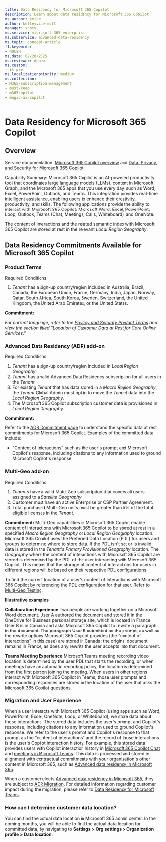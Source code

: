 ```yaml
---
title: Data Residency for Microsoft 365 Copilot
description: Learn about data residency for Microsoft 365 Copilot.
ms.author: kvice
author: kelleyvice-msft
manager: scotv
ms.service: microsoft-365-enterprise
ms.subservice: advanced-data-residency
ms.topic: concept-article
f1.keywords:
- NOCSH
ms.date: 02/20/2025
ms.reviewer: deanw
ms.custom:
- it-pro
ms.localizationpriority: medium
ms.collection:
- M365-subscription-management
- must-keep
- m365copilot
- magic-ai-copilot
---
```


# Data Residency for Microsoft 365 Copilot

## Overview

Service documentation: [Microsoft 365 Copilot overview](/microsoft-365-copilot/microsoft-365-copilot-overview) and [Data, Privacy, and Security for Microsoft 365 Copilot](/microsoft-365-copilot/microsoft-365-copilot-privacy)

Capability Summary: Microsoft 365 Copilot is an AI-powered productivity tool that coordinates large language models (LLMs), content in Microsoft Graph, and the Microsoft 365 apps that you use every day, such as Word, Excel, PowerPoint, Outlook, and Teams. This integration provides real-time intelligent assistance, enabling users to enhance their creativity, productivity, and skills.
The following applications provide the ability to interact with Microsoft 365 Copilot: Microsoft Word, Excel, PowerPoint, Loop, Outlook, Teams (Chat, Meetings, Calls, Whiteboard), and OneNote.

The content of interactions and the related semantic index with Microsoft 365 Copilot are stored at rest in the relevant _Local Region Geography_.

## Data Residency Commitments Available for Microsoft 365 Copilot

### Product Terms

Required Conditions:

1. _Tenant_ has a sign-up country/region included in Australia, Brazil, Canada, the European Union, France, Germany, India, Japan, Norway, Qatar, South Africa, South Korea, Sweden, Switzerland, the United Kingdom, the United Arab Emirates, or the United States.

**Commitment:**

_For current language, refer to the [Privacy and Security Product Terms](https://www.microsoft.com/licensing/terms/product/PrivacyandSecurityTerms/all) and view the section titled "Location of Customer Data at Rest for Core Online Services."_

### Advanced Data Residency (ADR) add-on

Required Conditions:

1. _Tenant_ has a sign-up country/region included in _Local Region Geography_.
1. _Tenant_ has a valid Advanced Data Residency subscription for all users in the _Tenant_
1. For existing _Tenant_ that has data stored in a _Macro Region Geography_, the _Tenant_ Global Admin must opt in to move the _Tenant_ data into the _Local Region Geography_.
1. The Microsoft 365 Copilot subscription customer data is provisioned in _Local Region Geography_.

**Commitment:**

Refer to the [ADR Commitment page](m365-dr-commitments.md#microsoft-365-copilot) to understand the specific data at rest commitments for Microsoft 365 Copilot. Examples of the committed data include:

- "Content of Interactions" such as the user's prompt and Microsoft Copilot's response, including citations to any information used to ground Microsoft Copilot's response.

### Multi-Geo add-on

Required Conditions:

1. _Tenants_ have a valid Multi-Geo subscription that covers all users assigned to a _Satellite Geography_
1. Customer must have an active Enterprise or CSP Partner Agreement.
1. Total purchased Multi-Geo units must be greater than 5% of the total eligible licenses in the _Tenant_.

**Commitment:**
Multi-Geo capabilities in Microsoft 365 Copilot enable content of interactions with Microsoft 365 Copilot to be stored at rest in a specified _Macro Region Geography_ or _Local Region Geography_ location. Microsoft 365 Copilot uses the Preferred Data Location (PDL) for users and groups to determine where to store data. If the PDL isn't set or is invalid, data is stored in the _Tenant's Primary Provisioned Geography_ location. The _Geography_ where the content of interactions with Microsoft 365 Copilot are stored is determined by the PDL of the user interacting with Microsoft 365 Copilot. This means that the storage of content of interactions for users in different regions will be based on their respective PDL configurations.

To find the current location of a user's content of interactions with Microsoft 365 Copilot by referencing the PDL configuration for that user. Refer to [Multi-Geo Testing](m365-multi-geo-user-testing.md).

**Illustrative examples**

**Collaboration Experience**
Two people are working together on a Microsoft Word document. User A authored the document and stored it in the OneDrive for Business personal storage site, which is located in France. User B is in Canada and asks Microsoft 365 Copilot to rewrite a paragraph in the document. The paragraph User B submitted as the prompt, as well as the rewrite options Microsoft 365 Copilot provides (the "content of interactions" in this case) are stored in Canada; the original document remains in France, as does any rewrite the user accepts into that document.

**Teams Meeting Experience**
Microsoft Teams meeting recording video location is determined by the user PDL that starts the recording, or when meetings have an automatic recording policy, the location is determined from the first person joining the meeting. When users in other regions interact with Microsoft 365 Copilot in Teams, those user prompts and corresponding responses are stored in the location of the user that asks the Microsoft 365 Copilot questions.

### Migration and User Experience

When a user interacts with Microsoft 365 Copilot (using apps such as Word, PowerPoint, Excel, OneNote, Loop, or Whiteboard), we store data about these interactions. The stored data includes the user's prompt and Copilot's response, including citations to any information used to ground Copilot's response. We refer to the user's prompt and Copilot's response to that prompt as the "content of interactions" and the record of those interactions is the user's Copilot interaction history. For example, this stored data provides users with Copilot interaction history in [Microsoft 365 Copilot Chat](https://support.microsoft.com/topic/get-started-with-copilot-for-microsoft-365-5b00a52d-7296-48ee-b938-b95b7209f737) and [meetings in Microsoft Teams](https://support.microsoft.com/office/get-started-with-copilot-in-microsoft-teams-meetings-0bf9dd3c-96f7-44e2-8bb8-790bedf066b1). This data is processed and stored in alignment with contractual commitments with your organization's other content in Microsoft 365, such as [Advanced data residency in Microsoft 365](advanced-data-residency.md).

When a customer elects [Advanced data residency in Microsoft 365](advanced-data-residency.md), they are subject to [ADR Migration](advanced-data-residency.md#data-migration-management). For detailed information regarding customer impact during the migration, please refer to [Data Residency for Microsoft Teams](m365-dr-workload-teams.md#user-experience).

### How can I determine customer data location?

You can find the actual data location in Microsoft 365 admin center. In the coming months, you will be able to find the actual data location for committed data, by navigating to **Settings > Org settings > Organization profile > Data location**.
